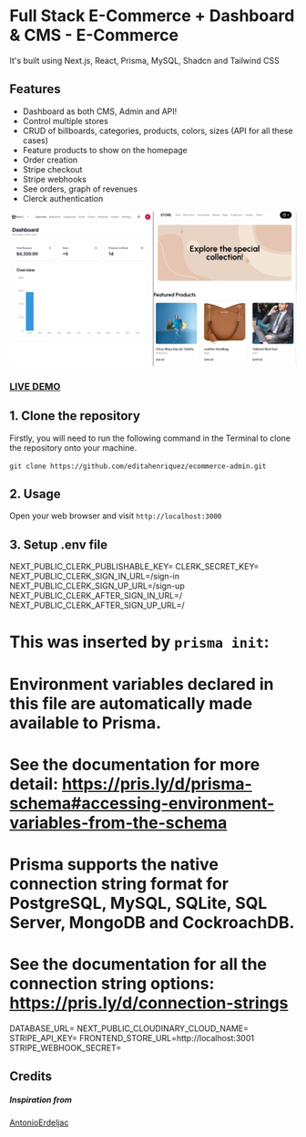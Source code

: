 # Full Stack E-Commerce + Dashboard & CMS - E-Commerce
 
It's built using Next.js, React, Prisma, MySQL, Shadcn and Tailwind CSS

## Features

- Dashboard as both CMS, Admin and API!
- Control multiple stores
- CRUD of billboards, categories, products, colors, sizes (API for all these cases)
- Feature products to show on the homepage
- Order creation
- Stripe checkout
- Stripe webhooks
- See orders, graph of revenues
- Clerck authentication

![Ecommerce](Ecommerce.png?raw=true "Ecommerce ")

### <a href="https://ecommerce-admin-projectm.vercel.app/">LIVE DEMO</a>

## 1. Clone the repository

Firstly, you will need to run the following command in the Terminal to clone the repository onto your machine.

```git clone https://github.com/editahenriquez/ecommerce-admin.git```

## 2. Usage

Open your web browser and visit `http://localhost:3000`

## 3. Setup .env file

NEXT_PUBLIC_CLERK_PUBLISHABLE_KEY=
CLERK_SECRET_KEY=
NEXT_PUBLIC_CLERK_SIGN_IN_URL=/sign-in
NEXT_PUBLIC_CLERK_SIGN_UP_URL=/sign-up
NEXT_PUBLIC_CLERK_AFTER_SIGN_IN_URL=/
NEXT_PUBLIC_CLERK_AFTER_SIGN_UP_URL=/

# This was inserted by `prisma init`:
# Environment variables declared in this file are automatically made available to Prisma.
# See the documentation for more detail: https://pris.ly/d/prisma-schema#accessing-environment-variables-from-the-schema

# Prisma supports the native connection string format for PostgreSQL, MySQL, SQLite, SQL Server, MongoDB and CockroachDB.
# See the documentation for all the connection string options: https://pris.ly/d/connection-strings

DATABASE_URL=
NEXT_PUBLIC_CLOUDINARY_CLOUD_NAME=
STRIPE_API_KEY=
FRONTEND_STORE_URL=http://localhost:3001
STRIPE_WEBHOOK_SECRET=

## Credits

##### Inspiration from

<a href="https://github.com/AntonioErdeljac">AntonioErdeljac</a>